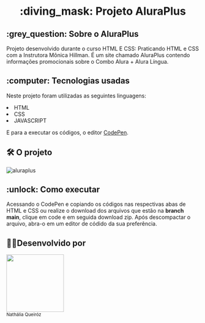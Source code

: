  <h1 align="center"> :diving_mask: Projeto AluraPlus </h1>
 
 <h2> :grey_question: Sobre o AluraPlus </h2>
 
Projeto desenvolvido durante o curso HTML E CSS: Praticando HTML e CSS com a Instrutora Mônica Hillman. É um site chamado AluraPlus contendo informações promocionais sobre o Combo Alura + Alura Língua.

<h2>:computer: Tecnologias usadas </h2>

Neste projeto foram utilizadas as seguintes linguagens:

<li>HTML</li>
<li>CSS</li>
<li>JAVASCRIPT</li>

E para a executar os códigos, o editor [CodePen](https://codepen.io/).

<h2> 🛠️ O projeto</h2>

![aluraplus](https://user-images.githubusercontent.com/101743082/225170699-cc8f1a55-f793-4934-a322-49e431edd642.gif)

<h2> :unlock: Como executar </h2>

Acessando o CodePen e copiando os códigos nas respectivas abas de HTML e CSS ou realize o download dos arquivos que estão na **branch main**, clique em code e em seguida download zip. Após descompactar o arquivo, abra-o em um editor de códido da sua preferência.





<h2> 👩‍💻Desenvolvido por </h2>
 <img src="https://avatars.githubusercontent.com/u/101743082?v=4" width=150><br><sub>Nathália Queiróz</sub>
